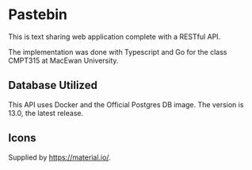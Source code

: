 # Pastebin

This is text sharing web application complete with a RESTful API.

The implementation was done with Typescript and Go for the class CMPT315 at MacEwan University.

## Database Utilized

This API uses Docker and the Official Postgres DB image. The version is 13.0, the latest release.

## Icons

Supplied by https://material.io/.

